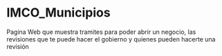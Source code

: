 IMCO_Municipios
===============

Pagina Web que muestra tramites para poder abrir un negocio, las revisiones que te puede hacer el gobierno y quienes pueden hacerte una revisión 
